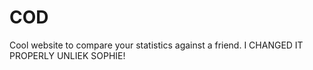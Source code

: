 # COD

Cool website to compare your statistics against a friend. I CHANGED IT PROPERLY UNLIEK SOPHIE!

